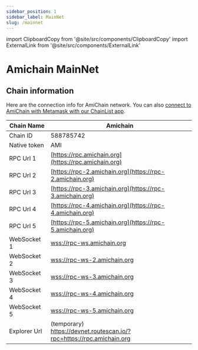 ```yaml
---
sidebar_position: 1
sidebar_label: MainNet
slug: /mainnet
---
```

import ClipboardCopy from '@site/src/components/ClipboardCopy'
import ExternalLink from '@site/src/components/ExternalLink'

# Amichain MainNet

## Chain information
Here are the connection info for AmiChain network.
You can also [connect to AmiChain with Metamask with our ChainList app](https://chainlist.amichain.org).

| Chain Name   | Amichain                                                                                                                                                                                                                                        |
|--------------|-------------------------------------------------------------------------------------------------------------------------------------------------------------------------------------------------------------------------------------------------|
| Chain ID     | 588785742 <ClipboardCopy value="588785742" />                                                                                                                                                                                                   |
| Native token | AMI <ClipboardCopy value="AMI" />                                                                                                                                                                                                               |
| RPC Url 1    | [https://rpc.amichain.org](https://rpc.amichain.org) <ClipboardCopy value="https://rpc.amichain.org" />                                                                                                                                         |
| RPC Url 2    | [https://rpc-2.amichain.org](https://rpc-2.amichain.org) <ClipboardCopy value="https://rpc-2.amichain.org" />                                                                                                                                   |
| RPC Url 3    | [https://rpc-3.amichain.org](https://rpc-3.amichain.org) <ClipboardCopy value="https://rpc-3.amichain.org" />                                                                                                                                   |
| RPC Url 4    | [https://rpc-4.amichain.org](https://rpc-4.amichain.org) <ClipboardCopy value="https://rpc-4.amichain.org" />                                                                                                                                   |
| RPC Url 5    | [https://rpc-5.amichain.org](https://rpc-5.amichain.org) <ClipboardCopy value="https://rpc-5.amichain.org" />                                                                                                                                   |
| WebSocket 1  | [wss://rpc-ws.amichain.org](wss://rpc-ws.amichain.org) <ClipboardCopy value="wss://rpc-ws.amichain.org" />                                                                                                                                      |
| WebSocket 2  | [wss://rpc-ws-2.amichain.org](wss://rpc-ws-2.amichain.org) <ClipboardCopy value="wss://rpc-ws-2.amichain.org" />                                                                                                                                |
| WebSocket 3  | [wss://rpc-ws-3.amichain.org](wss://rpc-ws-3.amichain.org) <ClipboardCopy value="wss://rpc-ws-3.amichain.org" />                                                                                                                                |
| WebSocket 4  | [wss://rpc-ws-4.amichain.org](wss://rpc-ws-4.amichain.org) <ClipboardCopy value="wss://rpc-ws-4.amichain.org" />                                                                                                                                |
| WebSocket 5  | [wss://rpc-ws-5.amichain.org](wss://rpc-ws-5.amichain.org) <ClipboardCopy value="wss://rpc-ws-5.amichain.org" />                                                                                                                                |
| Explorer Url | (temporary)<br/>https://devnet.routescan.io/?rpc=https://rpc.amichain.org <ExternalLink href="https://devnet.routescan.io/?rpc=https://rpc.amichain.org" /> <ClipboardCopy value="https://devnet.routescan.io/?rpc=https://rpc.amichain.org" /> |
